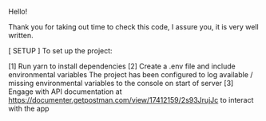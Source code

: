 Hello!

Thank you for taking out time to check this code, I assure you, it is very well written.

[ SETUP ]
To set up the project:

[1] Run yarn to install dependencies
[2] Create a .env file and include environmental variables
    The project has been configured to log available / missing environmental variables to the console on start of server
[3] Engage with API documentation at https://documenter.getpostman.com/view/17412159/2s93JrujJc to interact with the app